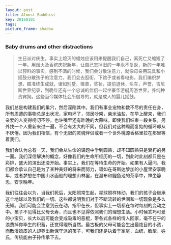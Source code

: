 ```yaml
---
layout: post
title: Almost Buddhist
key: 20160101
tags: 
picture_frame: shadow
---
```


### Baby drums and other distractions

> 生日派对庆生，事实上熄灭的蜡烛应该用来提醒我们自己，离死亡又缩短了一年。用烟火及香槟庆祝新年，让自己忘掉旧的一年永不复返，新的一年难以预料的事实。感到不满的时候，我们会分散注意力，就像母亲用玩具和小摇鼓分散孩子的注意力。我们会去逛街，下馆子或者看电影，我们编织梦想，瞄准终生成就，诸如别墅，徽章，奖状，提前退休，名车，声誉，吉尼斯世界纪录，到晚年还有一个忠诚的伴侣一起坐豪华游艇周游世界，养纯种贵宾狗。这些当今媒体社会所倡导的，就是成人的婴儿摇鼓。
<!--more-->

我们总是构建我们的巢穴，然后深陷其中。我们有事业宠物和数不尽的责任在身，所有周遭的事物总是出状况，家电坏了，邻居吵架，柴米油盐，在早上醒来，我们亲爱的人变得唠叨不停，也许嘴里还有昨晚的大蒜味。即使我们结束一段关系，另外找一个人重新来过一遍，不会有太大的不同，但我们对这种周而复始的循环却从不厌倦，因为我们相信，有个无限的灵魂伴侣或者一个世外桃源香格里拉在那里等着我们。

我们会认为总有一天，我们会从生命的课题中学到圆熟，却不知圆熟只是衰朽的另一面。我们深信解决的概念，好像我们的生命所经历的一切，到此时此刻都只是在彩排，盛大的演出还没开始。事实上，我们在等待生命的开始。如果有人逼问，我们都会承认自己是为了某种美好的将来而努力，碧如在哥斯达黎加的小屋里安享晚年，或者梦想在中国山水画般的理想山林里，在瀑布和鲤鱼池的茶亭中，禅坐静思，安享晚年。

我们往往会以为，当我们死后，太阳照常生起，星球照样转动，我们的孩子会继承这个地球以及我们的一切。这些都说明我们对于不断流转的世间和一切现象是多么无知。我们可能会注意到云在动，指甲在长，但事实上一切都在每时每刻的变动之中。孩子不见得比父母长寿，而且也不见得依照我们的理想生活。小时候乖巧可爱的小宝贝，长大以后可能会变成吸毒的恶棍，带各式各样的情人回家，毫不在乎的浪费掉你毕生的积蓄，还觉得理所当然。最古板的父母可能会生出最炫目的小孩，而散漫嬉皮的人却养出新保守派的孩子，可我们还是执着于家庭，血统，脸型，姓氏，传统能由子孙传承下去。


